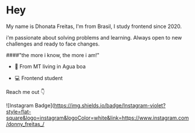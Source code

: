 # Hey 

My name is Dhonata Freitas, I'm from Brasil, I study frontend since 2020.

i'm passionate about solving problems and learning. Always open to new challenges and ready to face changes.


####"the more i know, the more i am!"


- 📍 From MT living in Agua boa

- 💻 Frontend student

Reach me out 👇

![Instagram Badge](https://img.shields.io/badge/Instagram-violet?style=flat-square&logo=instagram&logoColor=white&link=https://www.instagram.com/donny_freitas_/
